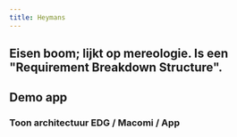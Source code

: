 ```yaml
---
title: Heymans
---
```


## Eisen boom; lijkt op mereologie. Is een "Requirement Breakdown Structure".
## Demo app
### Toon architectuur EDG / Macomi / App
###
